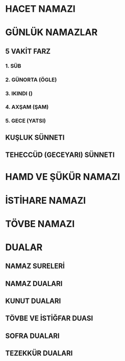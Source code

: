 # HACET NAMAZI
# GÜNLÜK NAMAZLAR
 ## 5 VAKİT FARZ
  ### 1. SÜB
  ### 2. GÜNORTA (ÖGLE)
  ### 3. IKINDI ()
  ### 4. AXŞAM (ŞAM)
  ### 5. GECE (YATSI)
 ## KUŞLUK SÜNNETI
 ## TEHECCÜD (GECEYARI) SÜNNETI
# HAMD VE ŞÜKÜR NAMAZI
# İSTİHARE NAMAZI
# TÖVBE NAMAZI
# DUALAR
 ## NAMAZ SURELERİ
 ## NAMAZ DUALARI
 ## KUNUT DUALARI
 ## TÖVBE VE İSTİĞFAR DUASI
 ## SOFRA DUALARI
 ## TEZEKKÜR DUALARI
